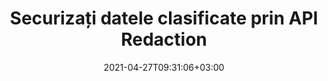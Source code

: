 ---
############################# Static ############################
layout: "product"
date: 2021-04-27T09:31:06+03:00
draft: false

product: "Redaction"
product_tag: "redaction"
platform: ".NET"
platform_tag: "net"

############################# Head ############################
head_title: "C# .NET Redaction API | Ascunde textul privat din PDF Word Excel Imagini"
head_description: "API-ul de redactare a documentelor pentru .NET. Redactați, ascundeți sau eliminați conținut sensibil din PDF, Microsoft Word, Excel, prezentări și imagini raster."

############################# Header ############################
title: "Securizați datele clasificate prin API Redaction"
description: "Redactați, ascundeți sau eliminați conținutul sensibil și metadatele din documente, foi de lucru, prezentări, PDF și fișiere imagine raster utilizând API .NET."
button:
    enable: true

############################# SubMenu ############################
submenu:
    enable: true
    
    left:
        img_alt: "GroupDocs.Redaction for .NET"
        image: "https://www.groupdocs.cloud/templates/groupdocs/images/product-logos/groupdocs-redaction-net.png"
        product: "GroupDocs.Redaction"
        platform: ".NET"

    middle:
        button:
            # button loop
            - link: "#overview"
              text: "Prezentare generală"

            # button loop
            - link: "#features"
              text: "Caracteristici"

            # button loop
            - link: "#support"
              text: "Suport"

            # button loop
            - link: "https://products.groupdocs.app/redaction"
              text: "Demo live"

            # button loop
            - link: "https://purchase.groupdocs.com/pricing/redaction/net"
              text: "Prețuri"

    right:
        link_download: "https://downloads.groupdocs.com/redaction"
        link_learn: "https://docs.groupdocs.com/redaction/net/"
        link_buy: "https://purchase.groupdocs.com"

############################# Overview ############################
overview:
    enable: true
    content: |
      GroupDocs.Redaction for .NET este o bibliotecă API care vă ajută să ștergeți date sensibile și clasificate din diferite formate de fișiere, cum ar fi Microsoft Word, Excel, PowerPoint și PDF. Interfața unică independentă de format a API-ului nostru Redaction acceptă redactarea de diferite tipuri, de exemplu, redactarea textului, redactarea metadatelor, redactarea adnotărilor și redactarea documentelor tabelare. GroupDocs.Redaction for .NET API vă permite, de asemenea, să redactați fișiere protejate prin parolă. Aveți permisiunea de a salva documentul în formatul său original, precum și de a crea un document igienizat PDF cu imagini raster ale paginilor originale.
    tabs:
      enable: true
      
      ## TAB ONE ##
      tab_one:
        description: |
          Mai jos este o prezentare generală a GroupDocs.Redaction pentru .NET:
      
        right:
          enable: true
          icon: "fab fa-html5"
          title: "Prezentare generală"
          content: |
            * Redactă text
            * Redactă metadate
            * Redact Adnotare
            * Redact document tabelar
            * Redactă fișiere protejate
            * Personalizare
      
      ## TAB TWO ##
      tab_two:
        description: |
          GroupDocs.Redaction pentru .NET suportă următoarele [formate de fișiere de documente](https://docs.groupdocs.com/redaction//supported-document-formats/) :net

        right:
          enable: true
          table:
            # table loop
            - title: "Redactează text, metadate și comentarii"
              content: |
                * **Word**: DOC, DOCX, DOT, ODT, DOTX, DOCM, DOTM, RTF
                * **Excel**: XLS, XLSX, XLT, XLTX, XLSM, XLTM, CSV
                * **PowerPoint**: PPT, PPTX, PPS, PPSX, POTX, PPTM, PPSM, POTM
                * **Aspect fix**: PDF
                * **Imagini raster**: JPG, BMP, PNG, GIF, TIFF

      ## TAB THREE ##
      tab_three:
        description: |
          GroupDocs.Redaction pentru .NET suportă următoarele sisteme de operare, cadre și manageri de pachete:
        
        left:
          enable: true
          table:
            # table loop
            - icon: "fab fa-windows"
              title: "Sisteme de operare"
              content: |
                * Windows Desktop
                * Windows Server
                * Windows Azure
                * Linux

            # table loop
            - icon: "fas fa-code"
              title: "Cadre acceptate"
              content: |
                * .NET Framework 2.0 sau mai mare
                * .NET Standard 2.0
                * .NET Core 2.0

        right:
          enable: true
          table:
            # table loop
            - icon: "fas fa-box"
              title: "Manager de pachete"
              content: |
                * NuGet

            # table loop
            - icon: "fas fa-tools"
              title: "Medii de dezvoltare"
              content: |
                * Microsoft Visual Studio
                * Xamarin.Android
                * Xamarin.IOS
                * Xamarin.Mac
                * MonoDevelop

############################# Features ############################
features:
    enable: true
    title: "GroupDocs.Redaction pentru .NET Caracteristici"

    feature:
      # feature loop
      - icon: "fas fa-copy"
        content: "Efectuați o căutare sensibilă la majuscule și minuscule pentru redactarea exactă a expresiei"

      # feature loop
      - icon: "fas fa-eye"
        content: "Utilizați caseta de culoare pentru a ascunde textul redactat în loc de înlocuirea șirului"

      # feature loop
      - icon: "fas fa-bolt"
        content: "Localizați și redactează orice text folosind căutarea regulată a expresiilor"
      
      # feature loop
      - icon: "fas fa-file-powerpoint"
        content: "Filtrați toate sau orice combinație de informații clasificate ale metadatelor din document"

      # feature loop
      - icon: "fas fa-code"
        content: "Ștergeți rapid informațiile complete de metadate ale unui anumit document"

      # feature loop
      - icon: "fas fa-cloud"
        content: "Setați un domeniu de redactare la o anumită foaie de lucru și/sau coloană în Excel"

      # feature loop
      - icon: "fas fa-remove-format"
        content: "Eliminați toate sau anumite comentarii și alte adnotări din document"

      # feature loop
      - icon: "fas fa-comment-slash"
        content: "Căutați și eliminați date sensibile din textul adnotării"

      # feature loop
      - icon: "fas fa-location-arrow"
        content: "Abilitatea de a lucra cu propriile formate și redacții"

      # feature loop
      - icon: "fas fa-border-all"
        content: "Suport pentru formatele de imagine raster și redacțiile regiunii imaginii"

      # feature loop
      - icon: "fas fa-wrench"
        content: "Specificați un set de reguli de redactare (politică) în fișierul XML"

      # feature loop
      - icon: "fas fa-columns"
        content: "Specificați intervalul de pagini și nivelul de conformitate PDF în timpul conversiei la PDF"

      # feature loop
      - icon: "fas fa-file-word"
        content: "Editarea sau ştergerea metadatelor EXIF din fişierele imagine"

      # feature loop
      - icon: "fas fa-envelope"
        content: "Redactează imagini încorporate în PDF, Word & Documente de prezentare"

      # feature loop
      - icon: "fas fa-print"
        content: "Salvarea unei politici de redactare ca fișier XML"

    more_feature:
      # more_feature_loop
      - title: "Redactați datele dvs. clasificate cu ușurință și control"
        content: |
          GroupDocs.Redaction for .NET API vă oferă control complet asupra modului în care doriți să ascundeți sau să ștergeți informațiile clasificate importante din documentul acceptat. Utilizarea API-ului nostru Redaction este destul de simplă și directă.  

          În exemplul următor, încărcăm un document acceptat, redactăm orice text, potrivind „2 cifre, spațiu sau nimic, 2 cifre, din nou spațiu și 6 cifre” (cum ar fi 12 34 567890) cu o casetă de culoare albastră folosind C#. Odată făcut acest lucru, salvează documentul în formatul său original, redenumindu-l cu un sufix adăugat „Redactat”:

          ```cs
          // Creați o instanță a clasei Redactor
          using (Redactor redactor = new Redactor("sample.docx"))
          {
            // Aplicați redactarea
            redactor.Apply(new RegexRedaction("\\d{2}\\s*\\d{2}[^\\d]*\\d{6}", new ReplacementOptions(System.Drawing.Color.Blue)));
            redactor.Save();
          }
          ```

############################# Support ############################
support:
    enable: true

############################# Solutions ############################
solutions:
    enable: true
    title: "GroupDocs.Redaction oferă API-uri de vizualizare a documentelor pentru alte medii de dezvoltare populare"

    solution:
        # solution loop
        - img_alt: "GroupDocs.Redaction for Java"
          image: "/border/groupdocs-redaction-java.svg"
          product: "GroupDocs.Redaction"
          platform: "Java"
          link: "/redaction/java/"

        # solution loop
        - img_alt: "GroupDocs.Redaction for Python via .NET"
          image: "/border/groupdocs-redaction-python-net.svg"
          product: "GroupDocs.Redaction"
          platform: "Python via .NET"
          link: "/redaction/python-net/"

############################# Back to top ###############################
back_to_top:
  enable: true
---